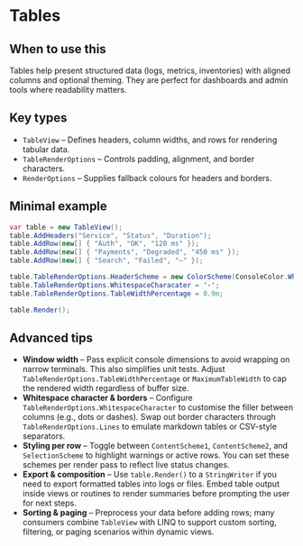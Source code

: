 # Tables

## When to use this
Tables help present structured data (logs, metrics, inventories) with aligned columns and optional theming. They are perfect for dashboards and admin tools where readability matters.

## Key types
* `TableView` – Defines headers, column widths, and rows for rendering tabular data.
* `TableRenderOptions` – Controls padding, alignment, and border characters.
* `RenderOptions` – Supplies fallback colours for headers and borders.

## Minimal example
```csharp
var table = new TableView();
table.AddHeaders("Service", "Status", "Duration");
table.AddRow(new[] { "Auth", "OK", "120 ms" });
table.AddRow(new[] { "Payments", "Degraded", "450 ms" });
table.AddRow(new[] { "Search", "Failed", "–" });

table.TableRenderOptions.HeaderScheme = new ColorScheme(ConsoleColor.White, ConsoleColor.DarkBlue);
table.TableRenderOptions.WhitespaceCharacater = '·';
table.TableRenderOptions.TableWidthPercentage = 0.9m;

table.Render();
```

## Advanced tips
* **Window width** – Pass explicit console dimensions to avoid wrapping on narrow terminals. This also simplifies unit tests. Adjust `TableRenderOptions.TableWidthPercentage` or `MaximumTableWidth` to cap the rendered width regardless of buffer size.
* **Whitespace character & borders** – Configure `TableRenderOptions.WhitespaceCharacter` to customise the filler between columns (e.g., dots or dashes). Swap out border characters through `TableRenderOptions.Lines` to emulate markdown tables or CSV-style separators.
* **Styling per row** – Toggle between `ContentScheme1`, `ContentScheme2`, and `SelectionScheme` to highlight warnings or active rows. You can set these schemes per render pass to reflect live status changes.
* **Export & composition** – Use `table.Render()` to a `StringWriter` if you need to export formatted tables into logs or files. Embed table output inside views or routines to render summaries before prompting the user for next steps.
* **Sorting & paging** – Preprocess your data before adding rows; many consumers combine `TableView` with LINQ to support custom sorting, filtering, or paging scenarios within dynamic views.
